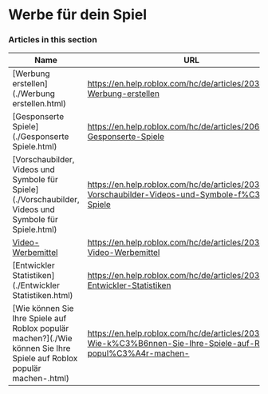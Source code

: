 # Werbe für dein Spiel  
### Articles in this section
Name|URL
-|-
[Werbung erstellen](./Werbung erstellen.html) |https://en.help.roblox.com/hc/de/articles/203313840-Werbung-erstellen
[Gesponserte Spiele](./Gesponserte Spiele.html) |https://en.help.roblox.com/hc/de/articles/206455923-Gesponserte-Spiele
[Vorschaubilder, Videos und Symbole für Spiele](./Vorschaubilder, Videos und Symbole für Spiele.html) |https://en.help.roblox.com/hc/de/articles/203314060-Vorschaubilder-Videos-und-Symbole-f%C3%BCr-Spiele
[Video-Werbemittel](./Video-Werbemittel.html) |https://en.help.roblox.com/hc/de/articles/203312520-Video-Werbemittel
[Entwickler Statistiken](./Entwickler Statistiken.html) |https://en.help.roblox.com/hc/de/articles/203314110-Entwickler-Statistiken
[Wie können Sie Ihre Spiele auf Roblox populär machen?](./Wie können Sie Ihre Spiele auf Roblox populär machen-.html) |https://en.help.roblox.com/hc/de/articles/203313420-Wie-k%C3%B6nnen-Sie-Ihre-Spiele-auf-Roblox-popul%C3%A4r-machen-
